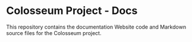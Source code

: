 # Colosseum Project - Docs

This repository contains the documentation Website code and Markdown source files for the Colosseum project.
